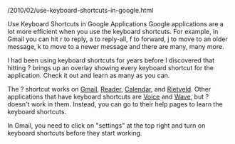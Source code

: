 /2010/02/use-keyboard-shortcuts-in-google.html

Use Keyboard Shortcuts in Google Applications
Google applications are a lot more efficient when you use the keyboard shortcuts.  For example, in Gmail you can hit r to reply, a to reply-all, f to forward, j to move to an older message, k to move to a newer message and there are many, many more.

I had been using keyboard shortcuts for years before I discovered that hitting ? brings up an overlay showing every keyboard shortcut for the application.  Check it out and learn as many as you can.

The ? shortcut works on [Gmail](http://mail.google.com/), [Reader](http://reader.google.com/), [Calendar](http://calendar.google.com/), and [Rietveld](http://codereview.appspot.com/).  Other applications that have keyboard shortcuts are [Voice](http://voice.google.com/) and [Wave](http://wave.google.com/), but ? doesn't work in them.  Instead, you can go to their help pages to learn the keyboard shortcuts.

In Gmail, you need to click on "settings" at the top right and turn on keyboard shortcuts before they start working.
